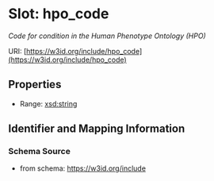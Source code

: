 # Slot: hpo_code
_Code for condition in the Human Phenotype Ontology (HPO)_


URI: [https://w3id.org/include/hpo_code](https://w3id.org/include/hpo_code)



<!-- no inheritance hierarchy -->


## Properties

 * Range: [xsd:string](xsd:string)



## Identifier and Mapping Information







### Schema Source


* from schema: https://w3id.org/include



